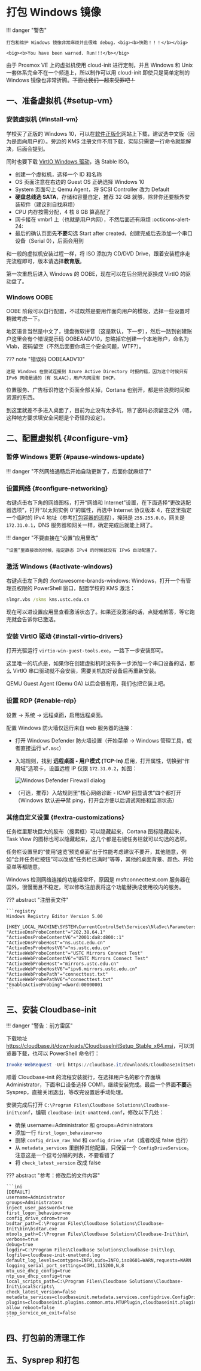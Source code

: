 # 打包 Windows 镜像

!!! danger "警告"

    打包和维护 Windows 镜像非常麻烦并且很难 debug，<big><b>快跑！！！</b></big>

    <big><b>You have been warned. Run!!!</b></big>

由于 Proxmox VE 上的虚拟机使用 cloud-init 进行定制，并且 Windows 和 Unix 一套体系完全不在一个频道上，所以制作可以用 cloud-init 即使只是简单定制的 Windows 镜像也非常折腾。~~下面让我们一起来受罪吧！~~

## 一、准备虚拟机 {#setup-vm}

### 安装虚拟机 {#install-vm}

学校买了正版的 Windows 10，可以在[软件正版化](https://zbh.ustc.edu.cn/)网站上下载，建议选中文版（因为是面向用户的）。旁边的 KMS 注册文件不用下载，实际只需要一行命令就能解决，后面会提到。

同时也要下载 [VirtIO Windows 驱动][virtio-win]，选 Stable ISO。

  [virtio-win]: https://github.com/virtio-win/virtio-win-pkg-scripts#downloads

- 创建一个虚拟机，选择一个 ID 和名称
- OS 页面注意在右边的 Guest OS 正确选择 Windows 10
- System 页面勾上 Qemu Agent，将 SCSI Controller 改为 Default
- **硬盘总线选 SATA**，存储和容量自定，推荐 32 GB 就够，除非你还要额外安装软件（建议别自找麻烦）
- CPU 内存按需分配，4 核 8 GB 算高配了
- 网卡接在 vmbr1 上（也就是用户内网），不然后面还有麻烦 :octicons-alert-24:
- 最后的确认页面先**不要**勾选 Start after created，创建完成后去添加一个串口设备（Serial 0），后面会用到

和一般的虚拟机安装过程一样，将 ISO 添加为 CD/DVD Drive，跟着安装程序走完流程即可，版本请选择**教育版**。

第一次重启后进入 Windows 的 OOBE，现在可以在后台把光驱换成 VirtIO 的驱动盘了。

### Windows OOBE

OOBE 阶段可以自行配置，不过既然是要用作面向用户的模板，选择一些设置时稍微考虑一下。

地区语言当然是中文了，键盘微软拼音（这是默认，下一步），然后一路到创建账户这里会有个错误提示码 OOBEAADV10，忽略掉它创建一个本地账户，命名为 Vlab，密码留空（不然后面要你填三个安全问题，WTF?）。

??? note "错误码 OOBEAADV10"

    这是 Windows 在尝试连接到 Azure Active Directory 时报的错，因为这个时候只有 IPv6 网络是通的（有 SLAAC），用户内网没有 DHCP。

位置服务、广告标识符这个页面全部关掉，Cortana 也别开，都是些浪费时间和资源的东西。

到这里就差不多进入桌面了，目前为止没有太多坑，除了密码必须留空之外（嗯，这种地方要求填安全问题是个奇怪的设定）。

## 二、配置虚拟机 {#configure-vm}

### 暂停 Windows 更新 {#pause-windows-update}

!!! danger "不然网络通畅后开始自动更新了，后面你就麻烦了"

### 设置网络 {#configure-networking}

右键点击右下角的网络图标，打开“网络和 Internet”设置，在下面选择“更改适配器选项”，打开“以太网实例 0”的属性，再选中 Internet 协议版本 4，在这里指定一个临时的 IPv4 地址（参考[打包容器的流程](pack-ct-image.md#prepare-ct)），掩码是 `255.255.0.0`，网关是 `172.31.0.1`，DNS 服务器和网关一样，确定完成后就能上网了。

!!! danger "不要直接在“设置”应用里改"

    “设置”里直接改的时候，指定静态 IPv4 的时候就没有 IPv6 自动配置了。

### 激活 Windows {#activate-windows}

右键点击左下角的 :fontawesome-brands-windows: Windows，打开一个有管理员权限的 PowerShell 窗口，配置学校的 KMS 激活：

```bat
slmgr.vbs /skms kms.ustc.edu.cn
```

现在可以进设置应用里查看激活状态了。如果还没激活的话，点疑难解答，等它跑完就会告诉你已激活。

### 安装 VirtIO 驱动 {#install-virtio-drivers}

打开光驱运行 `virtio-win-guest-tools.exe`，一路下一步安装即可。

这里唯一的坑点是，如果你在创建虚拟机时没有多一步添加一个串口设备的话，那么 VirtIO 串口驱动就不会安装，需要关机加好设备后再重新安装。

QEMU Guest Agent (Qemu GA) 以后会很有用，我们也把它装上吧。

### 设置 RDP {#enable-rdp}

设置 → 系统 → 远程桌面，启用远程桌面。

配置 Windows 防火墙仅运行来自 web 服务器的连接：

- 打开 Windows Defender 防火墙设置（开始菜单 → Windows 管理工具，或者直接运行 `wf.msc`）
- 入站规则，找到 **远程桌面 - 用户模式 (TCP-In)** 启用，打开属性，切换到“作用域”选项卡，设置远程 IP 仅限 `172.31.0.2`，如图：

    ![Windows Defender Firewall dialog](../images/windows-wf-rdp.png)

- （可选，推荐）入站规则里“核心网络诊断 - ICMP 回显请求”四个都打开（Windows 默认<del>近平</del>禁 ping，打开会方便以后调试网络和监测状态）

### 其他自定义设置 {#extra-customizations}

任务栏里那块巨大的胶布（搜索框）可以隐藏起来，Cortana 图标隐藏起来，Task View 的图标也可以隐藏起来，这几个都是右键任务栏就可以勾选的选项。

任务栏设置里的“使用‘速览’预览桌面”出于性能考虑建议不要开，其他随意，例如“合并任务栏按钮”可以改成“任务栏已满时”等等，其他的桌面背景、颜色、开始菜单等都随意。

Windows 检测网络连接的功能经常坏，原因是 msftconnecttest.com 服务器在国外，很慢而且不稳定，可以修改注册表将这个功能替换成使用校内的服务。

??? abstract "注册表文件"

    ```registry
    Windows Registry Editor Version 5.00

    [HKEY_LOCAL_MACHINE\SYSTEM\CurrentControlSet\Services\NlaSvc\Parameters\Internet]
    "ActiveDnsProbeContent"="202.38.64.1"
    "ActiveDnsProbeContentV6"="2001:da8:d800::1"
    "ActiveDnsProbeHost"="ns.ustc.edu.cn"
    "ActiveDnsProbeHostV6"="ns.ustc.edu.cn"
    "ActiveWebProbeContent"="USTC Mirrors Connect Test"
    "ActiveWebProbeContentV6"="USTC Mirrors Connect Test"
    "ActiveWebProbeHost"="mirrors.ustc.edu.cn"
    "ActiveWebProbeHostV6"="ipv6.mirrors.ustc.edu.cn"
    "ActiveWebProbePath"="connecttest.txt"
    "ActiveWebProbePathV6"="connecttest.txt"
    "EnableActiveProbing"=dword:00000001
    ```

## 三、安装 Cloudbase-init

!!! danger "警告：前方雷区"

下载地址 <https://cloudbase.it/downloads/CloudbaseInitSetup_Stable_x64.msi>，可以浏览器下载，也可以 PowerShell 命令行：

```powershell
Invoke-WebRequest -Uri https://cloudbase.it/downloads/CloudbaseInitSetup_Stable_x64.msi -OutFile C:\cloudbase-init.msi
```

顺着 Cloudbase-init 的流程安装就行，在选择用户名的那个界面填 Administrator，下面串口设备选择 COM1，继续安装完成。最后一个界面**不要**选 Sysprep，直接关闭退出，等改完设置后手动处理。

安装完成后打开 `C:\Program Files\Cloudbase Solutions\Cloudbase-init\conf`，编辑 `cloudbase-init-unattend.conf`，修改以下几处：

- 确保 username=Administrator 和 groups=Administrators
- 添加一行 `first_logon_behaviour=no`
- 删除 `config_drive_raw_hhd` 和 `config_drive_vfat`（或者改成 false 也行）
- 从 `metadata_services` 里删掉其他配置，只保留一个 `ConfigDriveService`。注意这是一个逗号分隔的列表，不要看错了
- 将 `check_latest_version` 改成 false

??? abstract "参考：修改后的文件内容"

    ```ini
    [DEFAULT]
    username=Administrator
    groups=Administrators
    inject_user_password=true
    first_logon_behaviour=no
    config_drive_cdrom=true
    bsdtar_path=C:\Program Files\Cloudbase Solutions\Cloudbase-Init\bin\bsdtar.exe
    mtools_path=C:\Program Files\Cloudbase Solutions\Cloudbase-Init\bin\
    verbose=true
    debug=true
    logdir=C:\Program Files\Cloudbase Solutions\Cloudbase-Init\log\
    logfile=cloudbase-init-unattend.log
    default_log_levels=comtypes=INFO,suds=INFO,iso8601=WARN,requests=WARN
    logging_serial_port_settings=COM1,115200,N,8
    mtu_use_dhcp_config=true
    ntp_use_dhcp_config=true
    local_scripts_path=C:\Program Files\Cloudbase Solutions\Cloudbase-Init\LocalScripts\
    check_latest_version=false
    metadata_services=cloudbaseinit.metadata.services.configdrive.ConfigDriveService
    plugins=cloudbaseinit.plugins.common.mtu.MTUPlugin,cloudbaseinit.plugins.common.sethostname.SetHostNamePlugin,cloudbaseinit.plugins.windows.extendvolumes.ExtendVolumesPlugin
    allow_reboot=false
    stop_service_on_exit=false
    ```

## 四、打包前的清理工作

## 五、Sysprep 和打包
